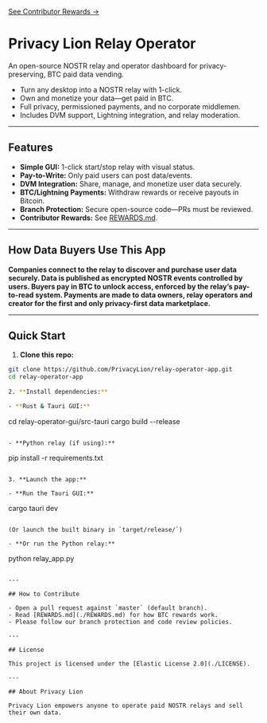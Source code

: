 [See Contributor Rewards →](./REWARDS.md)

# Privacy Lion Relay Operator

An open-source NOSTR relay and operator dashboard for privacy-preserving, BTC paid data vending.

- Turn any desktop into a NOSTR relay with 1-click.
- Own and monetize your data—get paid in BTC.
- Full privacy, permissioned payments, and no corporate middlemen.
- Includes DVM support, Lightning integration, and relay moderation.

---

## Features

- **Simple GUI:** 1-click start/stop relay with visual status.
- **Pay-to-Write:** Only paid users can post data/events.
- **DVM Integration:** Share, manage, and monetize user data securely.
- **BTC/Lightning Payments:** Withdraw rewards or receive payouts in Bitcoin.
- **Branch Protection:** Secure open-source code—PRs must be reviewed.
- **Contributor Rewards:** See [REWARDS.md](./REWARDS.md).

---

## How Data Buyers Use This App

**Companies connect to the relay to discover and purchase user data securely. Data is published as encrypted NOSTR events controlled by users. Buyers pay in BTC to unlock access, enforced by the relay’s pay-to-read system. Payments are made to data owners, relay operators and creator for the first and only privacy-first data marketplace.**

---

## Quick Start

1. **Clone this repo:**

```bash
git clone https://github.com/PrivacyLion/relay-operator-app.git
cd relay-operator-app
   
2. **Install dependencies:**

- **Rust & Tauri GUI:**

  ```
  cd relay-operator-gui/src-tauri
  cargo build --release
  ```

- **Python relay (if using):**

  ```
  pip install -r requirements.txt
  ```

3. **Launch the app:**

- **Run the Tauri GUI:**

  ```
  cargo tauri dev
  ```

  (Or launch the built binary in `target/release/`)

- **Or run the Python relay:**

  ```
  python relay_app.py
  ```

---

## How to Contribute

- Open a pull request against `master` (default branch).
- Read [REWARDS.md](./REWARDS.md) for how BTC rewards work.
- Please follow our branch protection and code review policies.

---

## License

This project is licensed under the [Elastic License 2.0](./LICENSE).

---

## About Privacy Lion

Privacy Lion empowers anyone to operate paid NOSTR relays and sell their own data.











